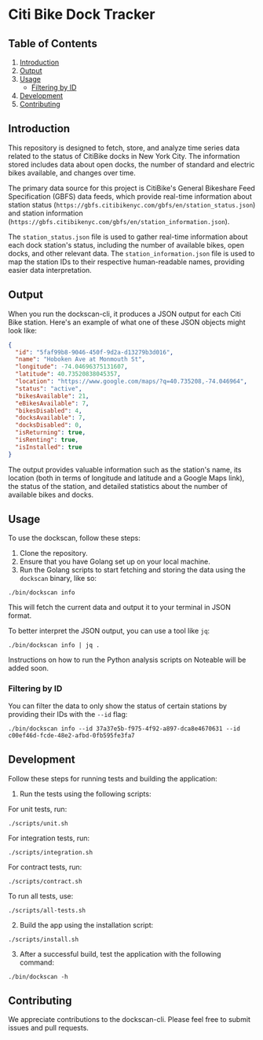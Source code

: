# Citi Bike Dock Tracker

## Table of Contents
1. [Introduction](#introduction)
2. [Output](#output)
3. [Usage](#usage)
    - [Filtering by ID](#filtering-by-id)
4. [Development](#development)
5. [Contributing](#contributing)

## Introduction
This repository is designed to fetch, store, and analyze time series data related to the status of CitiBike docks in New York City. The information stored includes data about open docks, the number of standard and electric bikes available, and changes over time.

The primary data source for this project is CitiBike's General Bikeshare Feed Specification (GBFS) data feeds, which provide real-time information about station status (`https://gbfs.citibikenyc.com/gbfs/en/station_status.json`) and station information (`https://gbfs.citibikenyc.com/gbfs/en/station_information.json`).

The `station_status.json` file is used to gather real-time information about each dock station's status, including the number of available bikes, open docks, and other relevant data. The `station_information.json` file is used to map the station IDs to their respective human-readable names, providing easier data interpretation.

## Output
When you run the dockscan-cli, it produces a JSON output for each Citi Bike station. Here's an example of what one of these JSON objects might look like:

```json
{
  "id": "5faf99b8-9046-450f-9d2a-d13279b3d016",
  "name": "Hoboken Ave at Monmouth St",
  "longitude": -74.04696375131607,
  "latitude": 40.73520838045357,
  "location": "https://www.google.com/maps/?q=40.735208,-74.046964",
  "status": "active",
  "bikesAvailable": 21,
  "eBikesAvailable": 7,
  "bikesDisabled": 4,
  "docksAvailable": 7,
  "docksDisabled": 0,
  "isReturning": true,
  "isRenting": true,
  "isInstalled": true
}
```
The output provides valuable information such as the station's name, its location (both in terms of longitude and latitude and a Google Maps link), the status of the station, and detailed statistics about the number of available bikes and docks.

## Usage
To use the dockscan, follow these steps:

1. Clone the repository.
2. Ensure that you have Golang set up on your local machine.
3. Run the Golang scripts to start fetching and storing the data using the `dockscan` binary, like so:

```shell
./bin/dockscan info
```

This will fetch the current data and output it to your terminal in JSON format.

To better interpret the JSON output, you can use a tool like `jq`:

```shell
./bin/dockscan info | jq .
```

Instructions on how to run the Python analysis scripts on Noteable will be added soon.

### Filtering by ID
You can filter the data to only show the status of certain stations by providing their IDs with the `--id` flag:

```shell
./bin/dockscan info --id 37a37e5b-f975-4f92-a897-dca8e4670631 --id c00ef46d-fcde-48e2-afbd-0fb595fe3fa7
```

## Development
Follow these steps for running tests and building the application:

1. Run the tests using the following scripts:

For unit tests, run:
```shell
./scripts/unit.sh
```

For integration tests, run:
```shell
./scripts/integration.sh
```

For contract tests, run:
```shell
./scripts/contract.sh
```

To run all tests, use:
```shell
./scripts/all-tests.sh
```

2. Build the app using the installation script:
```shell
./scripts/install.sh
```

3. After a successful build, test the application with the following command:
```shell
./bin/dockscan -h
```

## Contributing
We appreciate contributions to the dockscan-cli. Please feel free to submit issues and pull requests.
